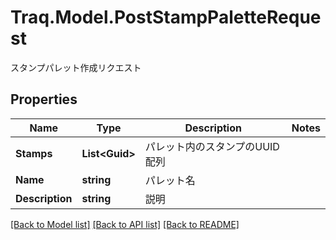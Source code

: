 # Traq.Model.PostStampPaletteRequest
スタンプパレット作成リクエスト

## Properties

Name | Type | Description | Notes
------------ | ------------- | ------------- | -------------
**Stamps** | **List&lt;Guid&gt;** | パレット内のスタンプのUUID配列 | 
**Name** | **string** | パレット名 | 
**Description** | **string** | 説明 | 

[[Back to Model list]](../../README.md#documentation-for-models) [[Back to API list]](../../README.md#documentation-for-api-endpoints) [[Back to README]](../../README.md)


